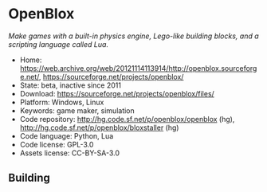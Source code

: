 # OpenBlox

_Make games with a built-in physics engine, Lego-like building blocks, and a scripting language called Lua._

- Home: https://web.archive.org/web/20121114113914/http://openblox.sourceforge.net/, https://sourceforge.net/projects/openblox/
- State: beta, inactive since 2011
- Download: https://sourceforge.net/projects/openblox/files/
- Platform: Windows, Linux
- Keywords: game maker, simulation
- Code repository: http://hg.code.sf.net/p/openblox/openblox (hg), http://hg.code.sf.net/p/openblox/bloxstaller (hg)
- Code language: Python, Lua
- Code license: GPL-3.0
- Assets license: CC-BY-SA-3.0

## Building

